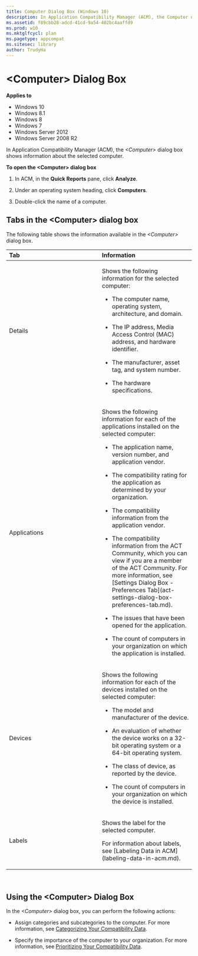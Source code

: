 ```yaml
---
title: Computer Dialog Box (Windows 10)
description: In Application Compatibility Manager (ACM), the Computer dialog box shows information about the selected computer.
ms.assetid: f89cbb28-adcd-41cd-9a54-402bc4aaffd9
ms.prod: w10
ms.mktglfcycl: plan
ms.pagetype: appcompat
ms.sitesec: library
author: TrudyHa
---
```


# &lt;Computer&gt; Dialog Box


**Applies to**

-   Windows 10
-   Windows 8.1
-   Windows 8
-   Windows 7
-   Windows Server 2012
-   Windows Server 2008 R2

In Application Compatibility Manager (ACM), the *&lt;Computer&gt;* dialog box shows information about the selected computer.

**To open the &lt;Computer&gt; dialog box**

1.  In ACM, in the **Quick Reports** pane, click **Analyze**.

2.  Under an operating system heading, click **Computers**.

3.  Double-click the name of a computer.

## <a href="" id="tabs-in-the--computer--dialog-box"></a>Tabs in the &lt;Computer&gt; dialog box


The following table shows the information available in the *&lt;Computer&gt;* dialog box.

<table>
<colgroup>
<col width="50%" />
<col width="50%" />
</colgroup>
<thead>
<tr class="header">
<th align="left">Tab</th>
<th align="left">Information</th>
</tr>
</thead>
<tbody>
<tr class="odd">
<td align="left"><p>Details</p></td>
<td align="left"><p>Shows the following information for the selected computer:</p>
<ul>
<li><p>The computer name, operating system, architecture, and domain.</p></li>
<li><p>The IP address, Media Access Control (MAC) address, and hardware identifier.</p></li>
<li><p>The manufacturer, asset tag, and system number.</p></li>
<li><p>The hardware specifications.</p></li>
</ul></td>
</tr>
<tr class="even">
<td align="left"><p>Applications</p></td>
<td align="left"><p>Shows the following information for each of the applications installed on the selected computer:</p>
<ul>
<li><p>The application name, version number, and application vendor.</p></li>
<li><p>The compatibility rating for the application as determined by your organization.</p></li>
<li><p>The compatibility information from the application vendor.</p></li>
<li><p>The compatibility information from the ACT Community, which you can view if you are a member of the ACT Community. For more information, see [Settings Dialog Box - Preferences Tab](act-settings-dialog-box-preferences-tab.md).</p></li>
<li><p>The issues that have been opened for the application.</p></li>
<li><p>The count of computers in your organization on which the application is installed.</p></li>
</ul></td>
</tr>
<tr class="odd">
<td align="left"><p>Devices</p></td>
<td align="left"><p>Shows the following information for each of the devices installed on the selected computer:</p>
<ul>
<li><p>The model and manufacturer of the device.</p></li>
<li><p>An evaluation of whether the device works on a 32-bit operating system or a 64-bit operating system.</p></li>
<li><p>The class of device, as reported by the device.</p></li>
<li><p>The count of computers in your organization on which the device is installed.</p></li>
</ul></td>
</tr>
<tr class="even">
<td align="left"><p>Labels</p></td>
<td align="left"><p>Shows the label for the selected computer.</p>
<p>For information about labels, see [Labeling Data in ACM](labeling-data-in-acm.md).</p></td>
</tr>
</tbody>
</table>

 

## <a href="" id="using-the--computer--dialog-box"></a>Using the &lt;Computer&gt; Dialog Box


In the *&lt;Computer&gt;* dialog box, you can perform the following actions:

-   Assign categories and subcategories to the computer. For more information, see [Categorizing Your Compatibility Data](categorizing-your-compatibility-data.md).

-   Specify the importance of the computer to your organization. For more information, see [Prioritizing Your Compatibility Data](prioritizing-your-compatibility-data.md).

 

 






